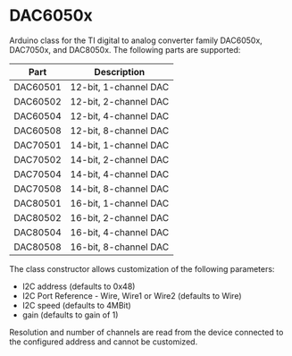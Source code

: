 # DAC6050x

Arduino class for the TI digital to analog converter family DAC6050x, DAC7050x, and DAC8050x. The following parts are supported:

| Part | Description |
| ---- | ----------- |
| DAC60501 | 12-bit, 1-channel DAC |
| DAC60502 | 12-bit, 2-channel DAC |
| DAC60504 | 12-bit, 4-channel DAC |
| DAC60508 | 12-bit, 8-channel DAC |
| DAC70501 | 14-bit, 1-channel DAC |
| DAC70502 | 14-bit, 2-channel DAC |
| DAC70504 | 14-bit, 4-channel DAC |
| DAC70508 | 14-bit, 8-channel DAC |
| DAC80501 | 16-bit, 1-channel DAC |
| DAC80502 | 16-bit, 2-channel DAC |
| DAC80504 | 16-bit, 4-channel DAC |
| DAC80508 | 16-bit, 8-channel DAC |

The class constructor allows customization of the following parameters:

- I2C address (defaults to 0x48)
- I2C Port Reference - Wire, Wire1 or Wire2 (defaults to Wire)
- I2C speed (defaults to 4MBit)
- gain (defaults to gain of 1)

Resolution and number of channels are read from the device connected to the configured address and cannot be customized.